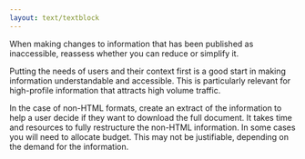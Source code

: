 ```yaml
---
layout: text/textblock
---
```


When making changes to information that has been published as inaccessible, reassess whether you can reduce or simplify it.

Putting the needs of users and their context first is a good start in making information understandable and accessible. This is particularly relevant for high-profile information that attracts high volume traffic.

In the case of non-HTML formats, create an extract of the information to help a user decide if they want to download the full document. It takes time and resources to fully restructure the non-HTML information. In some cases you will need to allocate budget. This may not be justifiable, depending on the demand for the information.